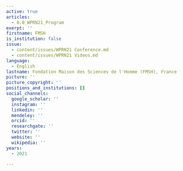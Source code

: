 ```yaml
---
active: true
articles:
  - 0.0_WPRN21_Program
exerpt: ''
firstname: FMSH
is_institution: false
issue:
  - content/issues/WPRN21 Conference.md
  - content/issues/WPRN21 Videos.md
language:
  - English
lastname: Fondation Maison des Sciences de l'Homme (FMSH), France
picture: ''
picture_copyright: ''
positions_and_institutions: []
social_channels:
  google_scholar: ''
  instagram: ''
  linkedin: ''
  mendeley: ''
  orcid: ''
  researchgate: ''
  twitter: ''
  website: ''
  wikipedia: ''
years:
  - 2021

---
```

